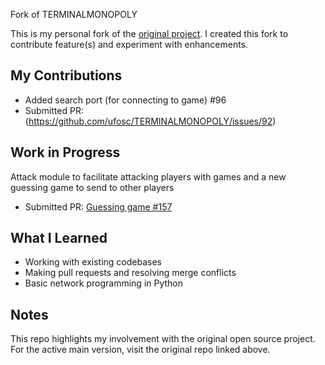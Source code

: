 Fork of TERMINALMONOPOLY

This is my personal fork of the [original project](https://github.com/original-org/project). I created this fork to contribute feature(s) and experiment with enhancements.

## My Contributions
- Added search port (for connecting to game) #96
- Submitted PR: (https://github.com/ufosc/TERMINALMONOPOLY/issues/92)

## Work in Progress
Attack module to facilitate attacking players with games and a new guessing game to send to other players
- Submitted PR: [Guessing game #157](https://github.com/ufosc/TERMINALMONOPOLY/pull/157)

## What I Learned
- Working with existing codebases
- Making pull requests and resolving merge conflicts
- Basic network programming in Python

## Notes
This repo highlights my involvement with the original open source project. For the active main version, visit the original repo linked above.
